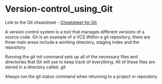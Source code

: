 # Version-control_using_Git

Link to the Git cheatsheet - [Cheatsheet for Git](https://github.com/AkshayLaddha943/Version-control_using_Git/blob/main/Git_cheatsheet.md)

A version control system is a tool that manages different versions of a source code. Git is an example of a VCS
Within a git repository, there are three main areas include a working directory, staging index and the repository

Running the git init command sets up all of the necessary files and directories that Git will use to keep track of everything. All of these files are stored in a directory called .git

Always run the git status command when returning to a project or repository
